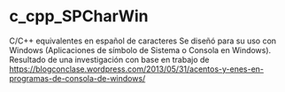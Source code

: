 # c_cpp_SPCharWin
C/C++ equivalentes en español de caracteres 
Se diseñó para su uso con Windows (Aplicaciones de símbolo de Sistema o Consola en Windows).
Resultado de una investigación con base en trabajo de https://blogconclase.wordpress.com/2013/05/31/acentos-y-enes-en-programas-de-consola-de-windows/
